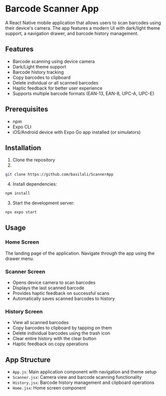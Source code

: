 # Barcode Scanner App

A React Native mobile application that allows users to scan barcodes using their device's camera. The app features a modern UI with dark/light theme support, a navigation drawer, and barcode history management.

## Features

- Barcode scanning using device camera
- Dark/Light theme support
- Barcode history tracking
- Copy barcodes to clipboard
- Delete individual or all scanned barcodes
- Haptic feedback for better user experience
- Supports multiple barcode formats (EAN-13, EAN-8, UPC-A, UPC-E)

## Prerequisites

- npm
- Expo CLI
- iOS/Android device with Expo Go app installed (or simulators)

## Installation

1. Clone the repository
2.
```bash
git clone https://github.com/basilali/ScannerApp
```
4. Install dependencies:
```bash
npm install
```
3. Start the development server:
```bash
npx expo start
```

## Usage

### Home Screen
The landing page of the application. Navigate through the app using the drawer menu.

### Scanner Screen
- Opens device camera to scan barcodes
- Displays the last scanned barcode
- Provides haptic feedback on successful scans
- Automatically saves scanned barcodes to history

### History Screen
- View all scanned barcodes
- Copy barcodes to clipboard by tapping on them
- Delete individual barcodes using the trash icon
- Clear entire history with the clear button
- Haptic feedback on copy operations

## App Structure

- `App.js`: Main application component with navigation and theme setup
- `Scanner.jsx`: Camera view and barcode scanning functionality
- `History.jsx`: Barcode history management and clipboard operations
- `Home.jsx`: Home screen component
